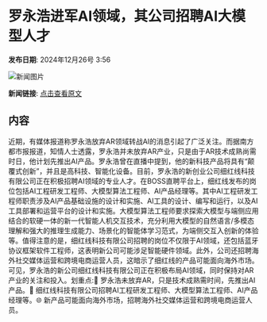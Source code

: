 # ​罗永浩进军AI领域，其公司招聘AI大模型人才

**发布日期**: 2024年12月26号 3:56

![新闻图片](https://pic.chinaz.com/picmap/thumb/202405161743228569_18.jpg)

**新闻链接**: [点击查看原文](https://www.aibase.com/zh/news/14278)

## 内容

近期，有媒体报道称罗永浩放弃AR领域转战AI的消息引起了广泛关注。而据南方都市报报道，知情人士透露，罗永浩并未放弃AR产业，只是由于AR技术成熟尚需时日，他计划先推出AI产品。罗永浩曾在直播中提到，他的新科技产品将具有“颠覆式创新”，并且是高科技、智能化设备。目前，罗永浩的新创业公司细红线科技有限公司正在积极招聘AI领域的专业人才。在BOSS直聘平台上，细红线发布的岗位包括AI工程研发工程师、大模型算法工程师、AI产品经理等。其中AI工程研发工程师职责涉及AI产品基础设施的设计和实施、AI工具的设计、编写和运行，以及AI工具部署和运营平台的设计和实施。大模型算法工程师要求探索大模型与端侧应用结合的软硬一体的新一代智能人机交互技术，充分利用大模型的自然语言/多模态理解和强大的推理生成能力、场景化的智能体学习范式，为端侧交互入创新的体验等。值得注意的是，细红线科技有限公司招聘的岗位不仅限于AI领域，还包括蓝牙协议框架软件工程师，这表明新公司可能涉足智能硬件领域。此外，公司还招聘海外社交媒体运营和跨境电商运营人员，这暗示了细红线的产品可能面向海外市场。可见，罗永浩的新公司细红线科技有限公司正在积极布局AI领域，同时保持对AR产业的关注和投入。划重点:🚀 罗永浩未放弃AR，只是技术成熟需时间，先推出AI产品。💼 细红线科技有限公司招聘AI工程研发工程师、大模型算法工程师、AI产品经理等。🌐 新产品可能面向海外市场，招聘海外社交媒体运营和跨境电商运营人员。
